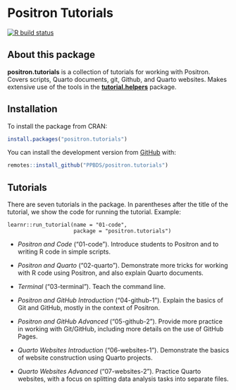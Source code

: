 
<!-- README.md is generated from README.Rmd. Edit ONLY this file if you need to make a change in README.md. But, after you edit it, you run `rmarkdown::render("README.Rmd")` in order to create the new README.md, which is the thing which is actually used. Must be a better way of doing this! -->

# Positron Tutorials

<!-- badges: start -->

[![R build
status](https://github.com/PPBDS/positron.tutorials/workflows/R-CMD-check/badge.svg)](https://github.com/PPBDS/positron.tutorials/actions)
<!-- badges: end -->

## About this package

**positron.tutorials** is a collection of tutorials for working with
Positron. Covers scripts, Quarto documents, git, Github, and Quarto
websites. Makes extensive use of the tools in the
**[tutorial.helpers](https://ppbds.github.io/tutorial.helpers/)**
package.

## Installation

To install the package from CRAN:

``` r
install.packages("positron.tutorials")
```

You can install the development version from
[GitHub](https://github.com/) with:

``` r
remotes::install_github("PPBDS/positron.tutorials")
```

## Tutorials

There are seven tutorials in the package. In parentheses after the title
of the tutorial, we show the code for running the tutorial. Example:

    learnr::run_tutorial(name = "01-code", 
                         package = "positron.tutorials")

- *Positron and Code* (“01-code”). Introduce students to Positron and to
  writing R code in simple scripts.

- *Positron and Quarto* (“02-quarto”). Demonstrate more tricks for
  working with R code using Positron, and also explain Quarto documents.

- *Terminal* (“03-terminal”). Teach the command line.

- *Positron and GitHub Introduction* (“04-github-1”). Explain the basics
  of Git and GitHub, mostly in the context of Positron.

- *Positron and GitHub Advanced* (“05-github-2”). Provide more practice
  in working with Git/GitHub, including more details on the use of
  GitHub Pages.

- *Quarto Websites Introduction* (“06-websites-1”). Demonstrate the
  basics of website construction using Quarto projects.

- *Quarto Websites Advanced* (“07-websites-2”). Practice Quarto
  websites, with a focus on splitting data analysis tasks into separate
  files.
